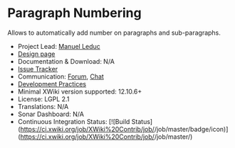 # Paragraph Numbering

Allows to automatically add number on paragraphs and sub-paragraphs. 

* Project Lead: [Manuel Leduc](manuel.leduc@xwiki.com) 
* [Design page](https://design.xwiki.org/xwiki/bin/view/Proposal/ParagraphNumbering)
* Documentation & Download: N/A
* [Issue Tracker](http://jira.xwiki.org/browse/PNAPP)
* Communication: [Forum](https://forum.xwiki.org/), [Chat](https://dev.xwiki.org/xwiki/bin/view/Community/Chat)
* [Development Practices](http://dev.xwiki.org/) 
* Minimal XWiki version supported: 12.10.6+
* License: LGPL 2.1
* Translations: N/A
* Sonar Dashboard: N/A 
* Continuous Integration Status: [![Build Status](https://ci.xwiki.org/job/XWiki%20Contrib/job/<job name on ci.xwiki.org>/job/master/badge/icon)](https://ci.xwiki.org/job/XWiki%20Contrib/job/<job name on ci.xwiki.org>/job/master/)
